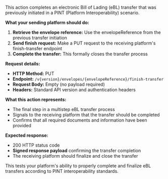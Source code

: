 This action completes an electronic Bill of Lading (eBL) transfer that was previously initiated in a PINT (Platform
Interoperability) scenario.

**What your sending platform should do:**

1. **Retrieve the envelope reference:** Use the envelopeReference from the previous transfer initiation
2. **Send finish request:** Make a PUT request to the receiving platform's finish-transfer endpoint
3. **Complete the transfer:** This formally closes the transfer process

**Request details:**

- **HTTP Method:** PUT
- **Endpoint:** `/v{version}/envelopes/{envelopeReference}/finish-transfer`
- **Request Body:** Empty (no payload required)
- **Headers:** Standard API version and authentication headers

**What this action represents:**

- The final step in a multistep eBL transfer process
- Signals to the receiving platform that the transfer should be completed
- Confirms that all required documents and information have been provided

**Expected response:**

- 200 HTTP status code
- **Signed response payload** confirming the transfer completion
- The receiving platform should finalize and close the transfer

This tests your platform's ability to properly complete and finalize eBL transfers according to PINT interoperability
standards.
